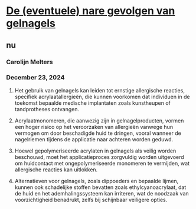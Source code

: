 # [De (eventuele) nare gevolgen van gelnagels](https://advance.lexis.com/api/document?collection=news&id=urn:contentItem:6F36-3X13-RW7J-K104-00000-00&context=1519360)
## nu
### Carolijn Melters
### December 23, 2024

1. Het gebruik van gelnagels kan leiden tot ernstige allergische reacties, specifiek acrylaatallergieën, die kunnen voorkomen dat individuen in de toekomst bepaalde medische implantaten zoals kunstheupen of tandprotheses ontvangen.

2. Acrylaatmonomeren, die aanwezig zijn in gelnagelproducten, vormen een hoger risico op het veroorzaken van allergieën vanwege hun vermogen om door beschadigde huid te dringen, vooral wanneer de nagelriemen tijdens de applicatie naar achteren worden geduwd.

3. Hoewel gepolymeriseerde acrylaten in gelnagels als veilig worden beschouwd, moet het applicatieproces zorgvuldig worden uitgevoerd om huidcontact met ongepolymeriseerde monomeren te vermijden, wat allergische reacties kan uitlokken.

4. Alternatieven voor gelnagels, zoals dippoeders en bepaalde lijmen, kunnen ook schadelijke stoffen bevatten zoals ethylcyanoacrylaat, dat de huid en het ademhalingssysteem kan irriteren, wat de noodzaak van voorzichtigheid benadrukt, zelfs bij schijnbaar veiligere opties.